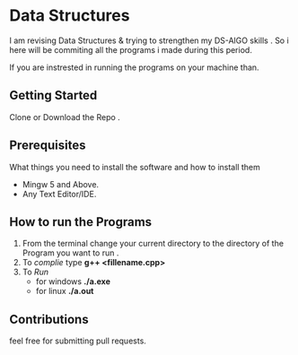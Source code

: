 # Data Structures

I am revising Data Structures & trying to strengthen my DS-AlGO skills . 
So i here will be commiting all the programs i made during this period.

If you are instrested in running the programs on your machine than.

## Getting Started
Clone or Download the Repo .

## Prerequisites
What things you need to install the software and how to install them
* Mingw 5 and Above.
* Any Text Editor/IDE.

## How to run the Programs
1) From the terminal change your current directory to the directory of the Program you want to run .
2) To *complie* type **g++ <fillename.cpp>**
3) To *Run* 
    * for windows **./a.exe** 
    * for linux **./a.out**
    
## Contributions
feel free for submitting pull requests.
